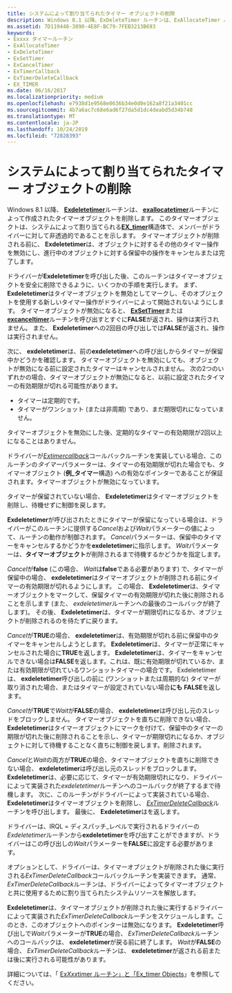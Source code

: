 ```yaml
---
title: システムによって割り当てられたタイマー オブジェクトの削除
description: Windows 8.1 以降、ExDeleteTimer ルーチンは、ExAllocateTimer ルーチンによって作成されたタイマーオブジェクトを削除します。
ms.assetid: 7D119448-3890-4E8F-BC79-7FEB3213B693
keywords:
- Exxxx タイマールーチン
- ExAllocateTimer
- ExDeleteTimer
- ExSetTimer
- ExCancelTimer
- ExTimerCallback
- ExTimerDeleteCallback
- EX_TIMER
ms.date: 06/16/2017
ms.localizationpriority: medium
ms.openlocfilehash: e7938d1e9568e0636b34e0d0e162a8f21a3401cc
ms.sourcegitcommit: 4b7a6ac7c68e6ad6f27da5d1dc4deabd5d34b748
ms.translationtype: MT
ms.contentlocale: ja-JP
ms.lasthandoff: 10/24/2019
ms.locfileid: "72828393"
---
```

# <a name="deleting-a-system-allocated-timer-object"></a>システムによって割り当てられたタイマー オブジェクトの削除


Windows 8.1 以降、 [**Exdeletetimer**](https://docs.microsoft.com/windows-hardware/drivers/ddi/wdm/nf-wdm-exdeletetimer)ルーチンは、 [**exallocatetimer**](https://docs.microsoft.com/windows-hardware/drivers/ddi/wdm/nf-wdm-exallocatetimer)ルーチンによって作成されたタイマーオブジェクトを削除します。 このタイマーオブジェクトは、システムによって割り当てられる[**EX\_timer**](https://docs.microsoft.com/windows-hardware/drivers/kernel/eprocess)構造体で、メンバーがドライバーに対して非透過的であることを示します。 タイマーオブジェクトが削除される前に、 **Exdeletetimer**は、オブジェクトに対するその他のタイマー操作を無効にし、進行中のオブジェクトに対する保留中の操作をキャンセルまたは完了します。

ドライバーが**Exdeletetimer**を呼び出した後、このルーチンはタイマーオブジェクトを安全に削除できるように、いくつかの手順を実行します。 まず、 **Exdeletetimer**はタイマーオブジェクトを無効としてマークし、そのオブジェクトを使用する新しいタイマー操作がドライバーによって開始されないようにします。 タイマーオブジェクトが無効になると、 [**ExSetTimer**](https://docs.microsoft.com/windows-hardware/drivers/ddi/wdm/nf-wdm-exsettimer)または[**excanceltimer**](https://docs.microsoft.com/windows-hardware/drivers/ddi/wdm/nf-wdm-excanceltimer)ルーチンを呼び出すとすぐに**FALSE**が返され、操作は実行されません。 また、 **Exdeletetimer**への2回目の呼び出しでは**FALSE**が返され、操作は実行されません。

次に、 **exdeletetimer**は、前の**exdeletetimer**への呼び出しからタイマーが保留中かどうかを確認します。 タイマーオブジェクトを無効にしても、オブジェクトが無効になる前に設定されたタイマーはキャンセルされません。 次の2つのいずれかの場合、タイマーオブジェクトが無効になると、以前に設定されたタイマーの有効期限が切れる可能性があります。

-   タイマーは定期的です。
-   タイマーがワンショット (または非周期) であり、まだ期限切れになっていません。

タイマーオブジェクトを無効にした後、定期的なタイマーの有効期限が2回以上になることはありません。

ドライバーが[*Extimercallback*](https://docs.microsoft.com/windows-hardware/drivers/ddi/wdm/nc-wdm-ext_callback)コールバックルーチンを実装している場合、このルーチンの*タイマー*パラメーターは、タイマーの有効期限が切れた場合でも、タイマーオブジェクト (**例\_タイマー**構造) への有効なポインターであることが保証されます。タイマーオブジェクトが無効になっています。

タイマーが保留されていない場合、 **Exdeletetimer**はタイマーオブジェクトを削除し、待機せずに制御を戻します。

**Exdeletetimer**が呼び出されたときにタイマーが保留になっている場合は、ドライバーがこのルーチンに提供する*Cancel*および*Wait*パラメーターの値によって、ルーチンの動作が制御されます。 *Cancel*パラメーターは、保留中のタイマーをキャンセルするかどうかを**exdeletetimer**に指示します。 *Wait*パラメーターは、**タイマーオブジェクト**が削除されるまで待機するかどうかを指定します。

*Cancel*が**false** (この場合、 *Wait*は**false**である必要があります) で、タイマーが保留中の場合、 **exdeletetimer**はタイマーオブジェクトが削除される前にタイマーの有効期限が切れるようにします。 この場合、 **Exdeletetimer**は、タイマーオブジェクトをマークして、保留タイマーの有効期限が切れた後に削除されることを示します (また、 *exdeletetimer*ルーチンへの最後のコールバックが終了します)。 その後、 **Exdeletetimer**は、タイマーが期限切れになるか、オブジェクトが削除されるのを待たずに戻ります。

*Cancel*が**TRUE**の場合、 **exdeletetimer**は、有効期限が切れる前に保留中のタイマーをキャンセルしようとします。 **Exdeletetimer**は、タイマーが正常にキャンセルされた場合に**TRUE**を返します。 **Exdeletetimer**は、タイマーをキャンセルできない場合は**FALSE**を返します。これは、既に有効期限が切れているか、または有効期限が切れているワンショットタイマーの場合です。 Exdeletetimer は、 **exdeletetimer**呼び出しの前に (ワンショットまたは周期的な) タイマーが取り消された場合、またはタイマーが設定されていない場合**にも** **FALSE**を返します。

*Cancel*が**TRUE**で*Wait*が**FALSE**の場合、 **exdeletetimer**は呼び出し元のスレッドをブロックしません。 タイマーオブジェクトを直ちに削除できない場合、 **Exdeletetimer**はタイマーオブジェクトにマークを付けて、保留中のタイマーの期限が切れた後に削除されることを示し、タイマーが期限切れになるか、オブジェクトに対して待機することなく直ちに制御を戻します。削除されます。

*Cancel*と*Wait*の両方が**TRUE**の場合、タイマーオブジェクトを直ちに削除できない場合、 **exdeletetimer**は呼び出し元のスレッドをブロックします。 **Exdeletetimer**は、必要に応じて、タイマーが有効期限切れになり、ドライバーによって実装された*exdeletetimer*ルーチンへのコールバックが終了するまで待機します。 次に、このルーチンがドライバーによって実装されている場合、 **Exdeletetimer**はタイマーオブジェクトを削除し、 [*ExTimerDeleteCallback*](https://docs.microsoft.com/windows-hardware/drivers/ddi/wdm/nc-wdm-ext_delete_callback)ルーチンを呼び出します。 最後に、 **Exdeletetimer**はを返します。

ドライバーは、IRQL = ディスパッチ\_レベルで実行されるドライバーの*Exdeletetimer*ルーチンから**exdeletetimer**を呼び出すことができますが、ドライバーはこの呼び出しの*Wait*パラメーターを**FALSE**に設定する必要があります。

オプションとして、ドライバーは、タイマーオブジェクトが削除された後に実行される*ExTimerDeleteCallback*コールバックルーチンを実装できます。 通常、 *ExTimerDeleteCallback*ルーチンは、ドライバーによってタイマーオブジェクトと共に使用するために割り当てられたシステムリソースを解放します。

**Exdeletetimer**は、タイマーオブジェクトが削除された後に実行するドライバーによって実装された*ExTimerDeleteCallback*ルーチンをスケジュールします。このとき、このオブジェクトへのポインターは無効になります。 **Exdeletetimer**呼び出しで*Wait*パラメーターが**TRUE**の場合、 *ExTimerDeleteCallback*ルーチンへのコールバックは、 **exdeletetimer**が戻る前に終了します。 *Wait*が**FALSE**の場合、 *ExTimerDeleteCallback*ルーチンは、 **exdeletetimer**が返される前または後に実行される可能性があります。

詳細については、「 [Ex*Xxx*timer ルーチン」と「Ex\_timer Objects](exxxxtimer-routines-and-ex-timer-objects.md)」を参照してください。

 

 




